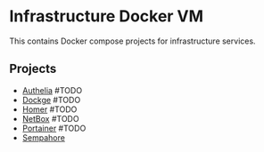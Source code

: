 # Infrastructure Docker VM

This contains Docker compose projects for infrastructure services.

## Projects

- [Authelia](./authelia/README.md) #TODO
- [Dockge](./dockge/README.md) #TODO
- [Homer](./homer/README.md) #TODO
- [NetBox](./netbox/README.md) #TODO
- [Portainer](./portainer/README.md) #TODO
- [Sempahore](./semaphore/README.md)
